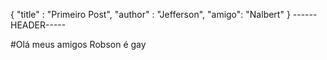 {
	"title" : "Primeiro Post",
	"author" : "Jefferson",
	"amigo": "Nalbert"
}
------HEADER-----

#Olá meus amigos
Robson é gay
